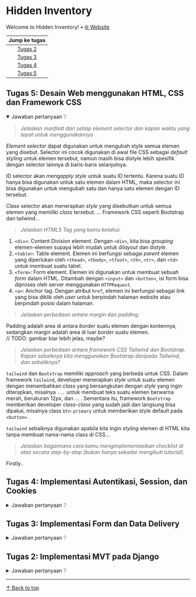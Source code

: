 # Hidden Inventory

Welcome to Hidden Inventory! • [🌐 Website](./README.md)

| Jump ke tugas |
| :-: |
| [Tugas 2](#tugas-2-implementasi-mvt-pada-django) |
| [Tugas 3](#tugas-3-implementasi-form-dan-data-delivery) |
| [Tugas 4](#tugas-4-implementasi-autentikasi-session-dan-cookies) |
| [Tugas 5](#tugas-5-desain-web-menggunakan-html-css-dan-framework-css) |

## Tugas 5: Desain Web menggunakan HTML, CSS dan Framework CSS

<details open>
  <summary>Jawaban pertanyaan ❔</summary>

> *Jelaskan manfaat dari setiap element selector dan kapan waktu yang tepat untuk menggunakannya*

*Element selector* dapat digunakan untuk mengubah style semua elemen yang disebut. Selector ini cocok digunakan di awal file CSS sebagai *default* styling untuk elemen tersebut, namun masih bisa distyle lebih spesifik dengan selector lainnya di baris-baris selanjutnya.

ID selector akan meng*apply* *style* untuk suatu ID tertentu. Karena suatu ID hanya bisa digunakan untuk satu elemen dalam HTML, maka selector ini bisa digunakan untuk mengubah satu dan hanya satu elemen dengan ID tersebut.

Class selector akan menerapkan *style* yang disebutkan untuk semua elemen yang memiliki *class* tersebut. ... Framework CSS seperti Bootstrap dan tailwind...

> *Jelaskan HTML5 Tag yang kamu ketahui.*

1. `<div>`: Content Division element. Dengan `<div>`, kita bisa *grouping* elemen-elemen supaya lebih mudah untuk di*layout* dan di*style*.
2. `<table>`: Table element. Elemen ini berfungsi sebagai *parent* elemen yang diperlukan oleh `<thead>`,  `<tbody>`, `<tfoot>`, `<th>`, `<tr>`, dan `<td>` untuk membuat suatu tabel.
3. `<form>`: Form element. Elemen ini digunakan untuk membuat sebuah *form* dalam HTML. Ditambah dengan `<input>` dan `<button>`, isi form bisa diproses oleh server menggunakan `HTTPRequest`.
4. `<a>`: Anchor tag. Dengan atribut `href`, elemen ini berfungsi sebagai *link* yang bisa diklik oleh *user* untuk berpindah halaman website atau berpindah posisi dalam halaman.

> *Jelaskan perbedaan antara margin dan padding.*

Padding adalah area di antara *border* suatu elemen dengan kontennya, sedangkan margin adalah area di luar *border* suatu elemen.  
// TODO: gambar biar lebih jelas, maybe?

> *Jelaskan perbedaan antara framework CSS Tailwind dan Bootstrap. Kapan sebaiknya kita menggunakan Bootstrap daripada Tailwind, dan sebaliknya?*

`tailwind` dan `Bootstrap` memiliki *approach* yang berbeda untuk CSS. Dalam framework `tailwind`, developer menerapkan *style* untuk suatu elemen dengan menambahkan *class* yang bersangkutan dengan *style* yang ingin diterapkan, misalnya `...` untuk membuat teks suatu elemen berwarna merah, berukuran 12px, dan ... . Sementara itu, framework `Bootstrap` memberikan developer *class*-*class* yang sudah jadi dan langsung bisa dipakai, misalnya class `btn-primary` untuk memberikan style default pada `<button>`.

`tailwind` sebaiknya digunakan apabila kita ingin *styling* elemen di HTML kita tanpa membuat nama-nama class di CSS...

> *Jelaskan bagaimana cara kamu mengimplementasikan checklist di atas secara step-by-step (bukan hanya sekadar mengikuti tutorial).*

Firstly..

</details>

## Tugas 4: Implementasi Autentikasi, Session, dan Cookies

<details>
    <summary>Jawaban pertanyaan ❔</summary>

> *Apa itu Django `UserCreationForm`, dan jelaskan apa kelebihan dan kekurangannya?*

`UserCreationForm` adalah suatu `ModelForm` dalam framework Django yang dapat digunakan untuk membuat `user` baru. `UserCreationForm` menerima `username`, `password1`, dan `password2`, dengan `password1` dan `password2` dicek kesamaannya sebelum password divalidasi dan di*set* menjadi milik `user` yang baru dibuat. *Class* ini tidak memperbolehkan pembuatan akun baru dengan username yang sudah ada.

Kelebihan: Sangat mudah untuk meng-extend *class* ini untuk menambah `field` yang kita inginkan. Misal field `email`, `phone_number`.  
Kekurangan: Kurang cocok apabila ingin membuat `user` baru tanpa menggunakan field `username` dan `password`, misalnya untuk pembuatan akun dengan service lainnya (Sign in with Google/Apple/etc).

> *Apa perbedaan antara autentikasi dan otorisasi dalam konteks Django, dan mengapa keduanya penting?*

Autentikasi adalah proses verifikasi siapa yang sedang menggunakan (login user/admin panel).  
Otorisasi adalah proses verifikasi akses yang dimiliki pengguna (data permissions).

Kedua hal tersebut penting dalam pembuatan web app yang melibatkan akun user. Kita perlu untuk mengautentikasi pengguna supaya kita tahu siapa yang sedang menggunakan aplikasi kita, bisa melalui `cookies` dan/atau `sessions`. Kita juga harus mengecek akses yang dimiliki pengguna (otorisasi) ketika dipanggil *request* get, add, set, remove, atau change data yang berhubungan dengar sistem.

> *Apa itu cookies dalam konteks aplikasi web, dan bagaimana Django menggunakan cookies untuk mengelola data sesi pengguna?*

`Cookies` adalah salah satu cara menyimpan data di web browser `client`, yang nanti dapat diakses kembali oleh aplikasi. Suatu `cookie` memiliki *expiration date*, dan akan dihapus otomatis setelah melewati tanggal ekspirasinya. Django memberikan developer method-method untuk *fetch* dan *set* cookies yang bisa kita gunakan untuk web app, misalnya untuk menyimpan *login credentials*.

> *Apakah penggunaan cookies aman secara default dalam pengembangan web, atau apakah ada risiko potensial yang harus diwaspadai?*

**Tidak**. `Cookies` secara default akan menyimpan data dalam bentuk teks, sehingga perlu kita *encrypt* data sensitif untuk `cookie` tersebut supaya data tidak bisa dicuri oleh pihak ketiga. `Cookie` juga bisa menjadi target dari serangan XSS (Cross Site Scripting) apabila data dari `cookie` digunakan untuk mengeksekusi kode. Penggunaan cookies juga harus mengikuti aturan-aturan privasi *online*, seperti memberikan popup ke user apabila `cookie` digunakan untuk *tracking*.

> *Jelaskan bagaimana cara kamu mengimplementasikan checklist di atas secara step-by-step (bukan hanya sekadar mengikuti tutorial).*

Pertama, saya membuat fungsi `register()`, `login()`, dan `logout()` di `views.py` dalam direktori `main`. Kemudian, saya membuat template `register.html` dan `login.html` untuk memfasilitasi `register()` dan `login()` user ke web app. Ketiga fungsi baru tersebut kemudian saya *routing* urlnya di `urls.py` aplikasi `main` supaya bisa diakses dan dijalankan. Fungsi `login` dan `logout` juga sudah menggunakan data dari `cookies` supaya *login credentials* user dapat disimpan dan/atau dihapus. Fungsi `show_main()` di `views.py` juga di*restrict* supaya hanya bisa diakses apabila ada *login credentials* yang tersimpan. File template `main.html` ditambahkan tombol `logout` supaya user bisa log out dari aplikasi. Kemudian saya buat 2 akun lokal untuk mengecek apabila sistem register/login/logout bekerja dengan baik.

Selanjutnya, saya modifikasi kelas `Item` di `models.py` untuk menambah field `user` yang akan menghubungkan suatu item dengan user menggunakan *relationship* one-to-one. Fungsi `create_item()` di `views.py` juga diubah untuk mengisi field `user` secara otomatis sebelum kemudian disimpan ke database. Model dimigrasi dengan semua `Item` yang sudah ada dianggap milik user dengan `id=1`. Saya juga mengubah `context` yang dikirimkan oleh `show_main()` di `views.py` untuk memuat username pengguna di field `display_name` dan data login terakhir di field `last_login`. Data tersebut akan ditampilkan di halaman utama web app setelah login.

</details>

## Tugas 3: Implementasi Form dan Data Delivery

<details>
    <summary>Jawaban pertanyaan ❔</summary>

> *Apa perbedaan antara form `POST` dan form `GET` dalam Django?*

Form yang menggunakan method `POST` akan mengirim ke server semua data yang di*submit* (setelah di*encode* terlebih dulu), dan kemudian menerima HTTPResponse dari server yang bersangkutan dengan form tersebut. Method ini sebaiknya digunakan untuk mengirim/meminta data yang sensitif dari *database* seperti detail *login* user.

Form dengan method `GET` akan menggabung data yang dikirim menjadi suatu *string* dan digunakan untuk membuat (*compose*) suatu URL. Bisa juga dianggap data diinput melalui link. Method ini cocok untuk mengambil data yang tidak sensitif dari server, misalnya *search query* ketika sedang menggunakan fitur search, contoh: `https://www.youtube.com/results?search_query=django` dengan field dari form `search_query` yang bernilai `django`.

> *Apa perbedaan utama antara XML, JSON, dan HTML dalam konteks pengiriman data?*

`XML` menyimpan data dalam struktur *tag* (seperti HTML), namun memerlukan *tag* pembuka dan *tag* penutup. Isian dari data diapit oleh *tag*.  
`JSON` menyimpan data dalam bentuk key-value pair (object notation) dan merupakan turunan dari Javascript, namun bisa digunakan dengan bahasa pemrograman manapun.  
`HTML` tidak didesain untuk mengirim data, melainkan menampilkan data ke user dalam bentuk yang lebih *user-friendly*. Tampilan situs HTML bisa diubah dengan CSS dan Javascript.

> *Mengapa JSON sering digunakan dalam pertukaran data antara aplikasi web modern?*

Karena, JSON memiliki struktur data yang mudah untuk di*parse* oleh aplikasi web serta bersifat *lightweight* sehingga dapat dikirimkan dengan cepat dan murah.

> *Jelaskan bagaimana cara kamu mengimplementasikan checklist di atas secara step-by-step (bukan hanya sekadar mengikuti tutorial).*

Pertama, saya membuat file `forms.py` untuk mendefinisikan field mana saja yang bisa diubah oleh user. Untuk web ini, user dapat mengisi field `name`, `amount`, `description`, `price`, dan `tags` suatu objek `Item`, dengan field `date_added` diisi secara otomatis. Kemudian di `views.py`, saya menambah beberapa import dan suatu fungsi baru untuk menambah data produk yang diisi ke dalam *database*. Fungsi `show_main()` juga saya modifikasi untuk memuat data semua objek `Item` supaya bisa ditampilkan di halaman utama.

Kemudian, saya membuat template `create_item.html` sebagai halaman untuk mengisi dan mengirimkan form. Template halaman utama juga saya modifikasi untuk menampilkan data semua `Item` di database dalam bentuk *table*. Supaya halaman `create-item` bisa diakses, saya menambahkan pathnya ke `urls.py` serta link di halaman utama ke path tersebut.

Untuk menampilkan data dalam bentuk XML dan JSON, saya menambahkan fungsi `show_xml()` dan `show_json()` di `views.py`. Untuk hanya menampilkan data objek `Item` dengan `pk` tertentu saya menambahkan fungsi `show_xml_by_id()` dan `show_json_by_id()` ke `views.py`, yang akan menggunakan `id` dari URL untuk mengambil data objek yang diinginkan. Supaya bisa diakses dengan URL, saya menambah *routing* di `urls.py` untuk masing-masing fungsi tersebut.

### Postman screenshots 📸

![Format HTML](/task-assets/tugas3_html.jpg)
*Format HTML*

![Format XML](/task-assets/tugas3_xml.jpg)
*Format XML*

![Format JSON](/task-assets/tugas3_json.jpg)
*Format JSON*

![Format XML by ID](/task-assets/tugas3_xmlId.jpg)
*Format XML dengan id*

![Format JSON by ID](/task-assets/tugas3_jsonId.jpg)
*Format JSON dengan id*

</details>

## Tugas 2: Implementasi MVT pada Django

<details>
  <summary>Jawaban pertanyaan ❔</summary>

> *Jelaskan bagaimana cara kamu mengimplementasikan checklist di atas secara step-by-step?*

Pertama, saya membuat direktori baru dengan nama project django saya, `hidden-inventory`. Lalu, saya inisiasi project django baru dengan nama `hidden_inventory`. Di dalam direktori tersebut, saya juga membuat python *virtual environment*, berkas `.gitignore`, dan `requirements.txt` untuk mendapatkan package yang dibutuhkan pada saat menggunakan venv. Akhirnya, saya membuka `pwsh` dan menjalankan script `activate.ps1` untuk memulai *virtual environment*.

Sebelum memulai app baru, sama menginisiasi repositori git dengan nama `hidden-inventory`. Setelah itu, saya membuat app `main` dengan command `python manage.py startapp main`, dan kemudian mendaftarkannya di `settings.py` yang berada di direktori proyek. Saya membuat template html dasar untuk aplikasi `main` yang akan menampilkan nama project, nama saya, dan kelas saya.

Pada file `models.py` di aplikasi `main`, saya membuat class `Item` dengan atribut `name`, `amount`, `description` serta atribut tambahan `price` dan `tags`. Di dalam file `views.py`, saya membuat function `show_main()` yang akan mengembalikan sebuah template HTML beserta `context` yang berisi nama dan kelas saya, serta nama project. Kemudian saya membuat dan mengaplikasikan migrasi model dengan *command* `makemigrations` dan `migrate`.

Supaya app `main` bisa diakses dengan browser, saya *routing* di `urls.py` aplikasi `main` pada path kosong supaya browser akan menampilkan fungsi dari `views.py` pada halaman utama website. Kemudian, saya membuat *test-case* yang akan memvalidasi apabila variable dari *context* yang ditampilkan di template sama dengan yang didefinisikan di `views.py`. Terakhir, saya menjalankan `add, commit, push` untuk menyimpan dan *sync* dengan git repo yang ada di [GitHub](https://github.com/mmalkindi/hidden-inventory).

> *Buatlah bagian yang berisi request client ke web aplikasi berbasis Django beserta responnya dan jelaskan pada bagan tersebut kaitan antara `urls.py`, `views.py`, `models.py`, dan berkas `html`*
  
![Bagan *request* client-server di suatu Django project](/task-assets/tugas2_bagan.jpg)

>*Jelaskan mengapa kita menggunakan virtual environment? Apakah kita tetap dapat membuat aplikasi web berbasis Django tanpa menggunakan virtual environment?*

Kita menggunakan *virtual environment* supaya perubahan terisolasi dari luar sehingga tidak mengganggu komputer kita. Tiap komputer memiliki spesifikasi/versi *package* dan pythonnya masing-masing, dan tiap project django bisa saja membutuhkan versi *library* dan *package* yang berbeda dari yang sudah di*install* di komputer. Oleh karena itu, dibutuhkan suatu virtual environment supaya perubahan versi *package* tidak mengganggu project django lainnya. Ini juga akan mempermudah *development* dengan orang lain (tugas kelompok) karena mereka hanya perlu menginstall *package* dari suatu *requirement* file dalam `venv`nya masing-masing.

Sebenarnya, boleh-boleh saja membuat project Django tanpa menggunakan *virtual environment*, namun memang lebih mudah dan aman apabila menggunakannya. Misal, kita membutuhkan *package* yang sudah kita punya namun versi yang diminta untuk project baru berbeda. Akan lebih mudah apabila kedua project tersebut diisolasi dengan *venv*nya masing-masing selama *development*.

>*Jelaskan apakah itu MVC, MVT, MVVM dan perbedaan dari ketiganya?*

MVC, MVT, dan MVVM adalah arsitektur/*design pattern* untuk aplikasi berbasis web. Untuk django, kita menggunakan arsitektur MVT (Model View Template). Tiap *pattern* memiliki kelebihan dan *use-case*nya masing-masing, tapi mereka semua bertujuan sama: memisahkan kode dalam proyek supaya lebih mudah untuk di*maintain* (Separation of Concern).

### MVC (Model-View-Controller)

`Model`: Berinteraksi dengan database untuk menyimpan data user.  
`View`: Menampilkan data dari model yang sudah diproses di `Controller` ke user.  
`Controller`: Meng-*handle* HTTP Request, mengambil data dari model dan melakukan logic untuk memproses data tersebut, kemudian menampilkan data tersebut dengan file dari `View` dan mengembalikannya ke *Client*.  

### MVT (Model-View-Template)

Walaupun nama `Model` dan `View` sama, tetapi peran mereka berbeda dengan yang Model dan View yang berada di MVC atau MVVM.

`Model`: Menyimpan struktur data yang dapat digunakan oleh `View` serta yang akan disimpan di database.  
`View`: Berinteraksi dengan `Model` untuk memberi *context* yang dapat digunakan oleh `Template` untuk menampilkan konten. File HTML `Template` yang telah memproses *context* akan kemudian di*forward* ke Client di HTTP Response.  
`Template`: File static HTML yang memiliki syntax khusus untuk menjelaskan bagaimana konten akan ditampilkan, juga dapat menggunakan *context* yang diberikan oleh `View`.  

### MVVM (Model-View-ViewModel)

`Model`: Merepresentasikan model domain aplikasi, termasuk data model dan *validation logic*.
`View`: Mendefinisikan struktur, layout, dan tampilan yang akan dilihat oleh Client.  
`ViewModel`: Implementasi *properties* dan *commands* yang bisa digunakan oleh `View`.  
</details>

---
[↑ Back to top](#hidden-inventory)

